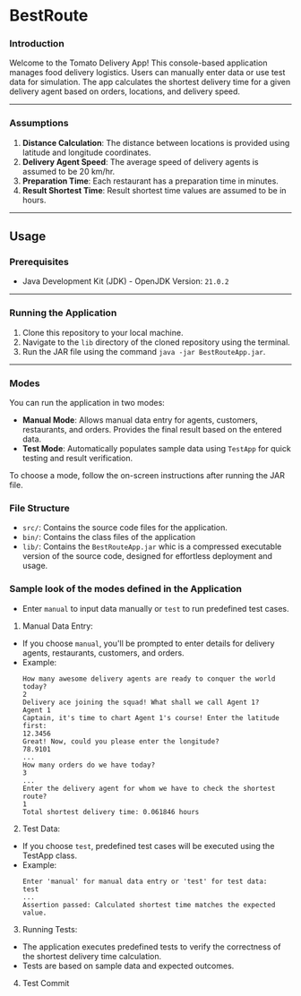 # BestRoute

### Introduction
Welcome to the Tomato Delivery App! This console-based application manages food delivery logistics. Users can manually enter data or use test data for simulation. The app calculates the shortest delivery time for a given delivery agent based on orders, locations, and delivery speed.

---

### Assumptions

1. **Distance Calculation**: The distance between locations is provided using latitude and longitude coordinates.
2. **Delivery Agent Speed**: The average speed of delivery agents is assumed to be 20 km/hr.
3. **Preparation Time**: Each restaurant has a preparation time in minutes.
4. **Result Shortest Time**: Result shortest time values are assumed to be in hours.

---

## Usage
### Prerequisites
- Java Development Kit (JDK) - OpenJDK Version: `21.0.2`

---

### Running the Application

1. Clone this repository to your local machine.
2. Navigate to the `lib` directory of the cloned repository using the terminal.
3. Run the JAR file using the command `java -jar BestRouteApp.jar`.

---

### Modes
You can run the application in two modes:
- **Manual Mode**: Allows manual data entry for agents, customers, restaurants, and orders. Provides the final result based on the entered data.
- **Test Mode**: Automatically populates sample data using `TestApp` for quick testing and result verification.

To choose a mode, follow the on-screen instructions after running the JAR file.

### File Structure
- `src/`: Contains the source code files for the application.
- `bin/`: Contains the class files of the application
- `lib/`: Contains the `BestRouteApp.jar` whic is a compressed executable version of the source code, designed for effortless deployment and usage.

### Sample look of the modes defined in the Application

- Enter `manual` to input data manually or `test` to run predefined test cases.

1. Manual Data Entry:
- If you choose `manual`, you'll be prompted to enter details for delivery agents, restaurants, customers, and orders.
- Example:
  ```
  How many awesome delivery agents are ready to conquer the world today?
  2
  Delivery ace joining the squad! What shall we call Agent 1?
  Agent 1
  Captain, it's time to chart Agent 1's course! Enter the latitude first:
  12.3456
  Great! Now, could you please enter the longitude?
  78.9101
  ...
  How many orders do we have today?
  3
  ...
  Enter the delivery agent for whom we have to check the shortest route?
  1
  Total shortest delivery time: 0.061846 hours
  ```

2. Test Data:
- If you choose `test`, predefined test cases will be executed using the TestApp class.
- Example:
  ```
  Enter 'manual' for manual data entry or 'test' for test data:
  test
  ...
  Assertion passed: Calculated shortest time matches the expected value.
  ```

3. Running Tests:
- The application executes predefined tests to verify the correctness of the shortest delivery time calculation.
- Tests are based on sample data and expected outcomes.

4. Test Commit